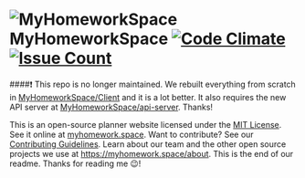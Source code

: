# ![MyHomeworkSpace](http://icons.iconarchive.com/icons/graphicloads/colorful-long-shadow/48/Book-icon.png) MyHomeworkSpace [![Code Climate](http://codeclimate.com/github/MyHomeworkSpace/MyHomeworkSpace/badges/gpa.svg)](https://codeclimate.com/github/MyHomeworkSpace/MyHomeworkSpace) [![Issue Count](http://codeclimate.com/github/MyHomeworkSpace/MyHomeworkSpace/badges/issue_count.svg)](https://codeclimate.com/github/MyHomeworkSpace/MyHomeworkSpace)

####:heavy_exclamation_mark: This repo is no longer maintained. We rebuilt everything from scratch in [MyHomeworkSpace/Client](https://github.com/MyHomeworkSpace/client) and it is a lot better. It also requires the new API server at [MyHomeworkSpace/api-server](https://github.com/MyHomeworkSpace/api-server). Thanks!

This is an open-source planner website licensed under the [MIT License](LICENSE.md). See it online at [myhomework.space](http://myhomework.space). Want to contribute? See our [Contributing Guidelines](.github/contributing.md). Learn about our team and the other open source projects we use at <https://myhomework.space/about>. This is the end of our readme. Thanks for reading me :wink:!
